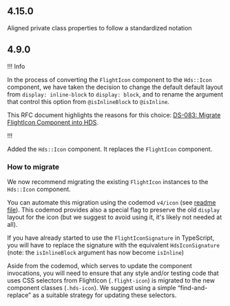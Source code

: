 ## 4.15.0

Aligned private class properties to follow a standardized notation

## 4.9.0

!!! Info

In the process of converting the `FlightIcon` component to the `Hds::Icon` component, we have taken the decision to change the default default layout from `display: inline-block` to `display: block`, and to rename the argument that control this option from `@isInlineBlock` to `@isInline`.

This RFC document highlights the reasons for this choice: [DS-083: Migrate FlightIcon Component into HDS](https://docs.google.com/document/d/1mh4AdnyLhN1JB6qzIYkr1hUK-hMVoiKakPoQ0U34Zs0/edit).

!!!

Added the `Hds::Icon` component. It replaces the `FlightIcon` component.

### How to migrate

We now recommend migrating the existing `FlightIcon` instances to the `Hds::Icon` component.

You can automate this migration using the codemod `v4/icon` (see [readme file](https://github.com/hashicorp/design-system/tree/main/packages/codemods/transforms/v4/icon)). This codemod provides also a special flag to preserve the old `display` layout for the icon (but we suggest to avoid using it, it's likely not needed at all).

If you have already started to use the `FlightIconSignature` in TypeScript, you will have to replace the signature with the equivalent `HdsIconSignature` (note: the `isInlineBlock` argument has now become `isInline`)

Aside from the codemod, which serves to update the component invocations, you will need to ensure that any style and/or testing code that uses CSS selectors from FlightIcon (`.flight-icon`) is migrated to the new component classes (`.hds-icon`). We suggest using a simple “find-and-replace” as a suitable strategy for updating these selectors.
